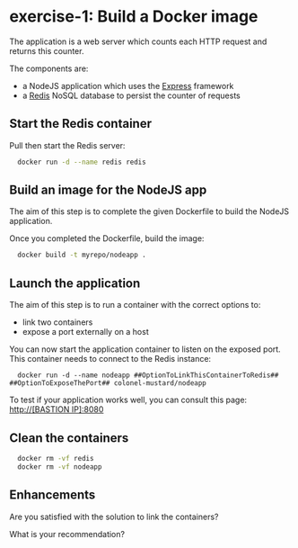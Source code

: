 # exercise-1: Build a Docker image

The application is a web server which counts each HTTP request and returns this counter.

The components are:
- a NodeJS application which uses the [Express](http://expressjs.com/) framework
- a [Redis](http://redis.io/) NoSQL database to persist the counter of requests

## Start the Redis container

Pull then start the Redis server:
```sh
  docker run -d --name redis redis
```

## Build an image for the NodeJS app

The aim of this step is to complete the given Dockerfile to build the NodeJS application.

Once you completed the Dockerfile, build the image:
```sh
  docker build -t myrepo/nodeapp .
```


## Launch the application


The aim of this step is to run a container with the correct options to:
* link two containers
* expose a port externally on a host

You can now start the application container to listen on the exposed port.
This container needs to connect to the Redis instance:
```
  docker run -d --name nodeapp ##OptionToLinkThisContainerToRedis## ##OptionToExposeThePort## colonel-mustard/nodeapp
```

To test if your application works well, you can consult this page: [http://[BASTION IP]:8080](http://localhost:8080)

## Clean the containers

```sh
  docker rm -vf redis
  docker rm -vf nodeapp
```

## Enhancements

Are you satisfied with the solution to link the containers?

What is your recommendation?
